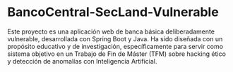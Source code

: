 # BancoCentral-SecLand-Vulnerable
Este proyecto es una aplicación web de banca básica deliberadamente vulnerable, desarrollada con Spring Boot y Java. Ha sido diseñada con un propósito educativo y de investigación, específicamente para servir como sistema objetivo en un Trabajo de Fin de Máster (TFM) sobre hacking ético y detección de anomalías con Inteligencia Artificial.
